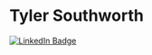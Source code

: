 # Tyler Southworth

<div id="badges">
  <a href="https://www.linkedin.com/in/southworth-tyler/">
  <img src="https://img.shields.io/badge/LinkedIn-blue?style=for-the-badge&logo=linkedin&logoColor=white" alt="LinkedIn Badge"/>
</div>

<!-- <img src="https://komarev.com/ghpvc/?username=tlsouth&style=flat-square&color=blue" alt=""/> -->
